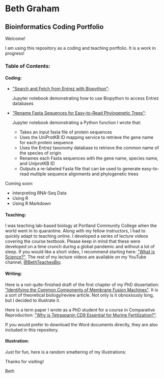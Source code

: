# Beth Graham
## Bioinformatics Coding Portfolio

Welcome!

I am using this repository as a coding and teaching portfolio. It is a work in progress!

### Table of Contents:

#### Coding:

- ["Search and Fetch from Entrez with Biopython"](https://github.com/bmarieg/Beth-Graham-Coding-Portfolio/blob/949dabb60c34dfda469bd6fc058f8b454cc93471/Search%20and%20fetch%20from%20Entrez%20with%20Biopython.ipynb):

  Jupyter notebook demonstrating how to use Biopython to access Entrez databases

- ["Rename Fasta Sequences for Easy-to-Read Phylogenetic Trees"](https://github.com/bmarieg/Beth-Graham-Coding-Portfolio/blob/949dabb60c34dfda469bd6fc058f8b454cc93471/Renaming%20Fasta%20sequences%20for%20easy-to-read%20phylogenetic%20trees.ipynb):

  Jupyter notebook demonstrating a Python function I wrote that:
    - Takes an input fasta file of protein sequences
    - Uses the UniProtKB ID mapping service to retrieve the gene name for each protein sequence
    - Uses the Entrez taxonomy database to retrieve the common name of the species of origin
    - Renames each Fasta sequences with the gene name, species name, and UniprotKB ID
    - Outputs a re-labeled Fasta file that can be used to generate easy-to-read multiple sequence alignments and phylogenetic trees

Coming soon:
- Interpreting RNA-Seq Data
- Using R
- Using R Markdown

#### Teaching:

I was teaching lab-based biology at Portland Community College when the world went in to quarantine. Along with my fellow instructors, I had to quickly adapt to teaching online. I developed a series of lecture videos covering the course textbook. Please keep in mind that these were developed on a time crunch during a global pandemic and without a lot of sleep. If you would like a short video, I recommend starting here: ["What is Science?"](https://youtu.be/r9BNrgbtHKU). The rest of my lecture videos are available on my YouTube channel, [@BethTeachesBio](https://www.youtube.com/channel/UCIcvnv_qJ68ERMucXHt-dXg).

#### Writing:

Here is a not-quite-finished draft of the first chapter of my PhD dissertation: ["Identifying the Common Components of Membrane Fusion Machines"](https://docs.google.com/document/d/1bUYGTsRMB0lVJzBC3nTN7hvt32DH5XRr/edit?usp=sharing&ouid=118309257677713383248&rtpof=true&sd=true). It is a sort of theoretical biology/review article. Not only is it obnoxiously long, but I decided to illustrate it.

Here is a term paper I wrote as a PhD student for a course in Comparative Reproduction: ["Why is Tetraspanin CD9 Essential for Murine Fertilization?"](https://docs.google.com/document/d/1M90gAly-qdR4Odhdg_seZO4lfe1Flz7A/edit?usp=share_link&ouid=118309257677713383248&rtpof=true&sd=true).

If you would prefer to download the Word documents directly, they are also included in this repository.

#### Illustration:

Just for fun, here is a random smattering of my illustrations: 

Thanks for visiting!

Beth
